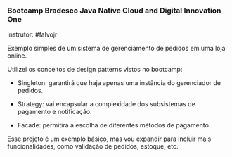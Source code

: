 ### Bootcamp Bradesco Java Native Cloud and Digital Innovation One

instrutor: #falvojr

Exemplo simples de um sistema de gerenciamento de pedidos em uma loja online.

Utilizei os conceitos de design patterns vistos no bootcamp:

- Singleton: garantirá que haja apenas uma instância do gerenciador de pedidos.

- Strategy: vai encapsular a complexidade dos subsistemas de pagamento e notificação.

- Facade: permitirá a escolha de diferentes métodos de pagamento.

Esse projeto é um exemplo básico, mas vou expandir para incluir mais funcionalidades, como validação de pedidos, estoque, etc.
